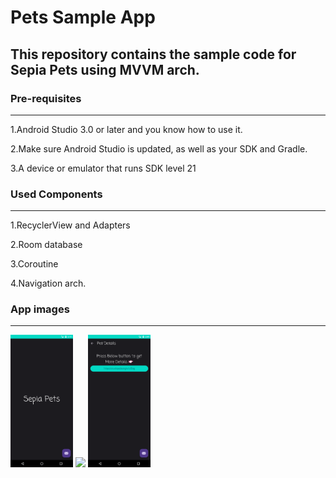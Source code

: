 # Pets Sample App

## This repository contains the sample code for Sepia Pets using MVVM arch.

### Pre-requisites
---
1.Android Studio 3.0 or later and you know how to use it.

2.Make sure Android Studio is updated, as well as your SDK and Gradle.

3.A device or emulator that runs SDK level 21

### Used Components
----
1.RecyclerView and Adapters

2.Room database

3.Coroutine

4.Navigation arch.

### App images
-----

<img src="https://github.com/naikanita/pets/blob/b779fde31c379b0666ed70dd54b22c4d322267e4/Images/1stPage.png" width="100 height=100">
<img src="https://github.com/naikanita/pets/blob/b779fde31c379b0666ed70dd54b22c4d322267e4/Images/2ndPage.png" width="100 height=100">
<img src="https://github.com/naikanita/pets/blob/b779fde31c379b0666ed70dd54b22c4d322267e4/Images/3rdPage.png" width="100 height=100">
<p
![Image Lint](https://github.com/naikanita/pets/blob/b779fde31c379b0666ed70dd54b22c4d322267e4/Images/1stPage.png )
![Image Lint](https://github.com/naikanita/pets/blob/b779fde31c379b0666ed70dd54b22c4d322267e4/Images/2ndPage.png)
![Image Lint](https://github.com/naikanita/pets/blob/b779fde31c379b0666ed70dd54b22c4d322267e4/Images/3rdPage.png)>
</p>


